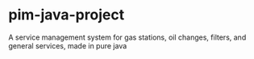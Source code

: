 # pim-java-project
A service management system for gas stations, oil changes, filters, and general services, made in pure java 
